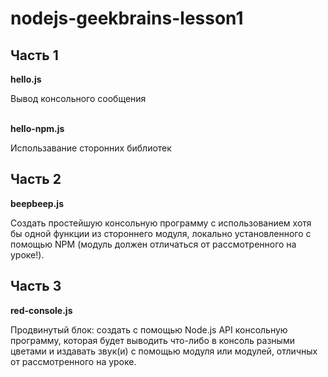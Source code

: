 # nodejs-geekbrains-lesson1

<h2>Часть 1</h2>
<b>hello.js</b>
<p>Вывод консольного сообщения</p>
<br>
<b>hello-npm.js</b>
<p>Использавание сторонних библиотек</p>

<h2>Часть 2</h2>
<b>beepbeep.js</b>
<p>Создать простейшую консольную программу с использованием хотя
бы одной функции из стороннего модуля, локально установленного
с помощью NPM (модуль должен отличаться от рассмотренного на
уроке!).</p>
<h2>Часть 3</h2>
<b>red-console.js</b>
<p>Продвинутый блок: создать с помощью Node.js API консольную
программу, которая будет выводить что-либо в консоль разными
цветами и издавать звук(и) с помощью модуля или модулей,
отличных от рассмотренного на уроке.</p>
